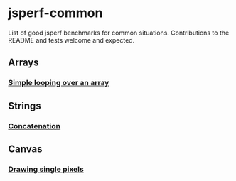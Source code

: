 jsperf-common
=============

List of good jsperf benchmarks for common situations. Contributions to the README and tests welcome and expected.


## Arrays

### [Simple looping over an array](http://jsperf.com/for-vs-foreach/60)

## Strings

### [Concatenation](http://jsperf.com/array-push-vs-unshift/22)

## Canvas

### [Drawing single pixels](http://jsperf.com/setting-canvas-pixel/10)

